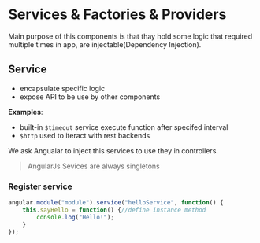 # Services & Factories & Providers

Main purpose of this components is that thay hold some logic that required multiple times in app, are injectable(Dependency Injection).

## Service

- encapsulate specific logic
- expose API to be use by other components

**Examples**: 
- built-in ```$timeout``` service execute function after specifed interval
- ```$http``` used to iteract with rest backends

We ask Angualar to inject this services to use they in controllers.

> AngularJs Sevices are always singletons

### Register service

```js
angular.module("module").service("helloService", function() {
    this.sayHello = function() {//define instance method
        console.log("Hello!");
    }
});
```